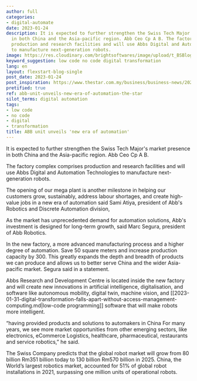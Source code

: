 ```yaml
---
author: full
categories:
- digital-automate
date: 2023-01-24
description: It is expected to further strengthen the Swiss Tech Major's market presence
  in both China and the Asia-pacific region. Abb Ceo Cp A B. The factory complex comprises
  production and research facilities and will use Abbs Digital and Automation Technologies
  to manufacture next-generation robots.
image: https://res.cloudinary.com/brightsoftwares/image/upload/t_BSBlogImage/v1656238946/pexels-kindel-media-8566526_hegdrb.jpg
keyword_suggestion: low code no code digital transformation
lang: en
layout: flexstart-blog-single
post_date: 2023-01-24
post_inspiration: https://www.thestar.com.my/business/business-news/2022/12/05/abb-unit-unveils-new-era-of-automation
pretified: true
ref: abb-unit-unveils-new-era-of-automation-the-star
silot_terms: digital automation
tags:
- low code
- no code
- digital
- transformation
title: ABB unit unveils 'new era of automation'
---
```


It is expected to further strengthen the Swiss Tech Major's market presence in both China and the Asia-pacific region. Abb Ceo Cp A B.

The factory complex comprises production and research facilities and will use Abbs Digital and Automation Technologies to manufacture next-generation robots.



The opening of our mega plant is another milestone in helping our customers grow, sustainably, address labour shortages, and create high-value jobs in a new era of automation said Sami Atiya, president of Abb's Robotics and Discrete Automation division,

As the market has unprecedented demand for automation solutions, Abb's investment is designed for long-term growth, said Marc Segura, president of Abb Robotics.

In the new factory, a more advanced manufacturing process and a higher degree of automation. Save 50 square meters and increase production capacity by 300. This greatly expands the depth and breadth of products we can produce and allows us to better serve China and the wider Asia-pacific market. Segura said in a statement.

Abbs Research and Development Centre is located inside the new factory and will create new innovations in artificial intelligence, digitalisation, and software like autonomous mobility, digital twin, machine vision, and [[2023-01-31-digital-transformation-falls-apart-without-access-management-computing.md|low-code programming]] software that will make robots more intelligent.

“having provided products and solutions to automakers in China For many years, we see more market opportunities from other emerging sectors, like electronics, eCommerce Logistics, healthcare, pharmaceutical, restaurants and service robotics,” he said.

The Swiss Company predicts that the global robot market will grow from 80 billion Rm351 billion today to 130 billion Rm570 billion in 2025. China, the World’s largest robotics market, accounted for 51% of global robot installations in 2021, surpassing one million units of operational robots.